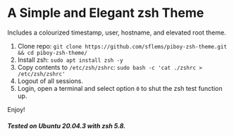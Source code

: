 # A Simple and Elegant zsh Theme
Includes a colourized timestamp, user, hostname, and elevated root theme.

1. Clone repo: `git clone https://github.com/sflems/piboy-zsh-theme.git && cd piboy-zsh-theme/`
2. Install zsh: `sudo apt install zsh -y`
3. Copy contents to `/etc/zsh/zshrc`: `sudo bash -c 'cat ./zshrc > /etc/zsh/zshrc'`
4. Logout of all sessions.
5. Login, open a terminal and select option `0` to shut the zsh test function up.

Enjoy!
##### Tested on Ubuntu 20.04.3 with zsh 5.8.
